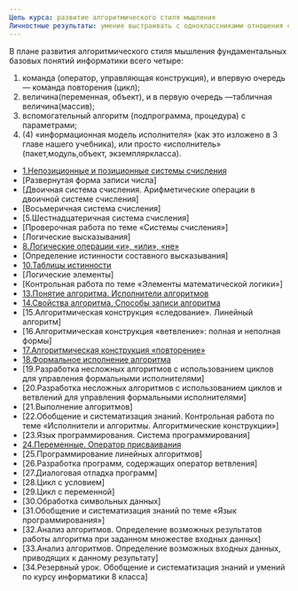 ```yaml
---
Цель курса: развитие алгоритмического стиля мышления
Личностные результаты: умение выстраивать с одноклассниками отношения сотрудничества
---
```

В плане развития алгоритмического стиля мышления фундаментальных базовых понятий информатики всего четыре:
1. команда (оператор, управляющая конструкция), и впервую очередь — команда повторения (цикл);
2. величина(переменная, объект), и в первую очередь —табличная величина(массив);
3. вспомогательный алгоритм (подпрограмма, процедура) с параметрами;
4. (4) «информационная модель исполнителя» (как это изложено в 3 главе нашего учебника), или просто «исполнитель» (пакет,модуль,объект, экземпляркласса).

- [1.Непозиционные и позиционные системы счисления](number_systems.md)
- [Развернутая форма записи числа]
- [Двоичная система счисления. Арифметические операции в двоичной системе счисления]
- [Восьмеричная система счисления]
- [5.Шестнадцатеричная система счисления]
- [Проверочная работа по теме «Системы счисления»]
- [Логические высказывания]
- [8.Логические операции «и», «или», «не»](logical_operations.md)
- [Определение истинности составного высказывания]
- [10.Таблицы истинности](truth_tables.md)
- [Логические элементы]
- [Контрольная работа по теме «Элементы математической логики»]
- [13.Понятие алгоритма. Исполнители алгоритмов](algorithm_concept_executors.md)
- [14.Свойства алгоритма. Способы записи алгоритма](algorithm_properties_write.md)
- [15.Алгоритмическая конструкция «следование». Линейный алгоритм]
- [16.Алгоритмическая конструкция «ветвление»: полная и неполная формы]
- [17.Алгоритмическая конструкция «повторение»](repetition_algorithmic_construction.md)
- [18.Формальное исполнение алгоритма](formal_execution.md)
- [19.Разработка несложных алгоритмов с использованием циклов для управления формальными исполнителями]
- [20.Разработка несложных алгоритмов с использованием циклов и ветвлений для управления формальными исполнителями]
- [21.Выполнение алгоритмов]
- [22.Обобщение и систематизация знаний. Контрольная работа по теме «Исполнители и алгоритмы. Алгоритмические конструкции»]
- [23.Язык программирования. Система программирования]
- [24.Переменные. Оператор присваивания](variables_assignment_operator.md)
- [25.Программирование линейных алгоритмов]
- [26.Разработка программ, содержащих оператор ветвления]
- [27.Диалоговая отладка программ]
- [28.Цикл с условием]
- [29.Цикл с переменной]
- [30.Обработка символьных данных]
- [31.Обобщение и систематизация знаний по теме «Язык программирования»]
- [32.Анализ алгоритмов. Определение возможных результатов работы алгоритма при заданном множестве входных данных]
- [33.Анализ алгоритмов. Определение возможных входных данных, приводящих к данному результату]
- [34.Резервный урок. Обобщение и систематизация знаний и умений по курсу информатики 8 класса]